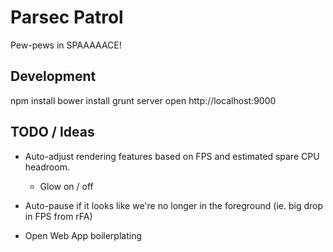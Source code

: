 # Parsec Patrol

Pew-pews in SPAAAAACE!

## Development

npm install
bower install
grunt server
open http://localhost:9000

## TODO / Ideas

* Auto-adjust rendering features based on FPS and estimated spare CPU headroom.
    * Glow on / off

* Auto-pause if it looks like we're no longer in the foreground (ie. big drop
  in FPS from rFA)

* Open Web App boilerplating
